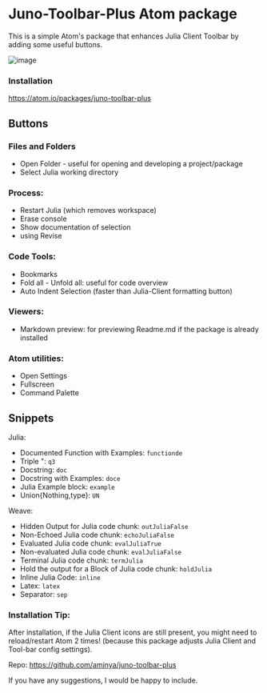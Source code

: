 # Juno-Toolbar-Plus Atom package
This is a simple Atom's package that enhances Julia Client Toolbar by adding some useful buttons.

![image](https://user-images.githubusercontent.com/16418197/68539924-ece5bc00-034f-11ea-9fa4-da30d12135e3.png)

### Installation
https://atom.io/packages/juno-toolbar-plus

## Buttons

### Files and Folders
* Open Folder - useful for opening and developing a project/package
* Select Julia working directory

### Process:
* Restart Julia (which removes workspace)
* Erase console
* Show documentation of selection
* using Revise

### Code Tools:
* Bookmarks
* Fold all - Unfold all: useful for code overview
* Auto Indent Selection (faster than Julia-Client formatting button)

### Viewers:
* Markdown preview: for previewing Readme.md if the package is already installed

### Atom utilities:
* Open Settings
* Fullscreen
* Command Palette

## Snippets

Julia:

* Documented Function with Examples: `functionde`
* Triple \": `q3`
* Docstring: `doc`
* Docstring with Examples: `doce`
* Julia Example block: `example`
* Union{Nothing,type}: `UN`

Weave:
* Hidden Output for Julia code chunk: `outJuliaFalse`
* Non-Echoed Julia code chunk: `echoJuliaFalse`
* Evaluated Julia code chunk: `evalJuliaTrue`
* Non-evaluated Julia code chunk: `evalJuliaFalse`
* Terminal Julia code chunk: `termJulia`
* Hold the output for a Block of Julia code chunk: `holdJulia`
* Inline Julia Code: `inline`
* Latex: `latex`
* Separator: `sep`

### Installation Tip:
After installation, if the Julia Client icons are still present, you might need to reload/restart Atom 2 times! (because this package adjusts Julia Client and Tool-bar config settings).

Repo: https://github.com/aminya/juno-toolbar-plus

If you have any suggestions, I would be happy to include.
